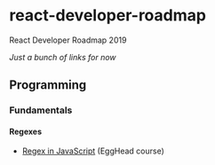 # react-developer-roadmap

React Developer Roadmap 2019

*Just a bunch of links for now*

## Programming

### Fundamentals

#### Regexes

* [Regex in JavaScript](https://egghead.io/courses/regex-in-javascript) (EggHead course)
